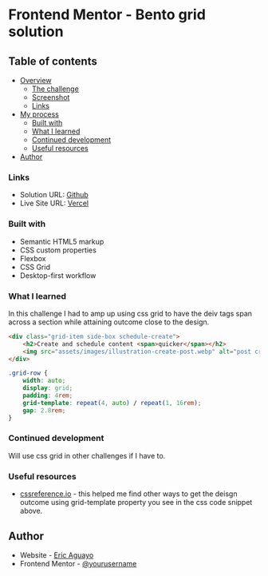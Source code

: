 # Frontend Mentor - Bento grid solution

## Table of contents

- [Overview](#overview)
  - [The challenge](#the-challenge)
  - [Screenshot](#screenshot)
  - [Links](#links)
- [My process](#my-process)
  - [Built with](#built-with)
  - [What I learned](#what-i-learned)
  - [Continued development](#continued-development)
  - [Useful resources](#useful-resources)
- [Author](#author)

### Links

- Solution URL: [Github]()
- Live Site URL: [Vercel](https://grid-challenge-main.vercel.app/)

### Built with

- Semantic HTML5 markup
- CSS custom properties
- Flexbox
- CSS Grid
- Desktop-first workflow


### What I learned

In this challenge I had to amp up using css grid to have the deiv tags span across a section while attaining outcome close to the design.

```html
<div class="grid-item side-box schedule-create">
    <h2>Create and schedule content <span>quicker</span></h2>
    <img src="assets/images/illustration-create-post.webp" alt="post creation">
</div>
```
```css
.grid-row {
    width: auto;
    display: grid;
    padding: 4rem;
    grid-template: repeat(4, auto) / repeat(1, 16rem);
    gap: 2.8rem;
}
```

### Continued development

Will use css grid in other challenges if I have to.

### Useful resources

- [cssreference.io](https://cssreference.io/css-grid/) - this helped me find other ways to get the deisgn outcome using grid-template property you see in the css code snippet above.
## Author

- Website - [Eric Aguayo](https://www.ericaguayo.com)
- Frontend Mentor - [@yourusername](https://www.frontendmentor.io/profile/yourusername)